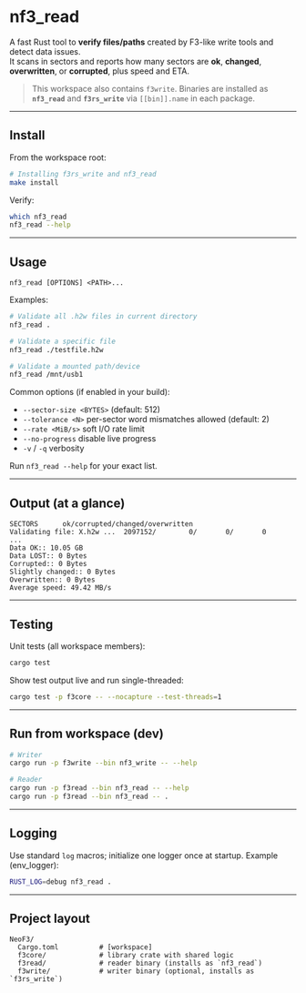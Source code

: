 # nf3_read

A fast Rust tool to **verify files/paths** created by F3-like write tools and detect data issues.  
It scans in sectors and reports how many sectors are **ok**, **changed**, **overwritten**, or **corrupted**, plus speed and ETA.

> This workspace also contains `f3write`. Binaries are installed as **`nf3_read`** and **`f3rs_write`** via `[[bin]].name` in each package.

---

## Install

From the workspace root:

```bash
# Installing f3rs_write and nf3_read
make install
```

Verify:
```bash
which nf3_read
nf3_read --help
```

---

## Usage

```
nf3_read [OPTIONS] <PATH>...
```

Examples:
```bash
# Validate all .h2w files in current directory
nf3_read .

# Validate a specific file
nf3_read ./testfile.h2w

# Validate a mounted path/device
nf3_read /mnt/usb1
```

Common options (if enabled in your build):
- `--sector-size <BYTES>` (default: 512)
- `--tolerance <N>` per-sector word mismatches allowed (default: 2)
- `--rate <MiB/s>` soft I/O rate limit
- `--no-progress` disable live progress
- `-v` / `-q` verbosity

Run `nf3_read --help` for your exact list.

---

## Output (at a glance)

```
SECTORS      ok/corrupted/changed/overwritten
Validating file: X.h2w ...  2097152/        0/       0/       0
...
Data OK:: 10.05 GB
Data LOST:: 0 Bytes
Corrupted:: 0 Bytes
Slightly changed:: 0 Bytes
Overwritten:: 0 Bytes
Average speed: 49.42 MB/s
```

---

## Testing

Unit tests (all workspace members):
```bash
cargo test
```

Show test output live and run single-threaded:
```bash
cargo test -p f3core -- --nocapture --test-threads=1
```

---

## Run from workspace (dev)

```bash
# Writer
cargo run -p f3write --bin nf3_write -- --help

# Reader
cargo run -p f3read --bin nf3_read -- --help
cargo run -p f3read --bin nf3_read -- .

```

---

## Logging

Use standard `log` macros; initialize one logger once at startup. Example (env_logger):

```bash
RUST_LOG=debug nf3_read .
```

---

## Project layout

```
NeoF3/
  Cargo.toml          # [workspace]
  f3core/             # library crate with shared logic
  f3read/             # reader binary (installs as `nf3_read`)
  f3write/            # writer binary (optional, installs as `f3rs_write`)
```
